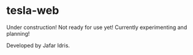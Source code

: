 # tesla-web

Under construction! Not ready for use yet! Currently experimenting and planning!

Developed by Jafar Idris.
